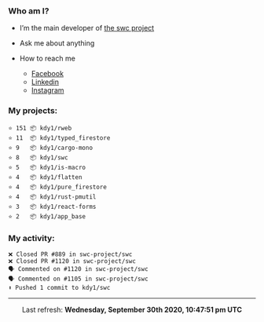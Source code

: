 ### Who am I?

- I’m the main developer of [the swc project](https://github.com/swc-project/swc)

- Ask me about anything

- How to reach me
  - [Facebook](https://www.facebook.com/profile.php?id=100024888122318)
  - [Linkedin](https://www.linkedin.com/in/kdy1/)
  - [Instagram](https://www.instagram.com/kdy1123/)

### My projects:

```
⭐️ 151 📦 kdy1/rweb
⭐️ 11  📦 kdy1/typed_firestore
⭐️ 9   📦 kdy1/cargo-mono
⭐️ 8   📦 kdy1/swc
⭐️ 5   📦 kdy1/is-macro
⭐️ 4   📦 kdy1/flatten
⭐️ 4   📦 kdy1/pure_firestore
⭐️ 4   📦 kdy1/rust-pmutil
⭐️ 3   📦 kdy1/react-forms
⭐️ 2   📦 kdy1/app_base
```

### My activity:

```
❌ Closed PR #889 in swc-project/swc
❌ Closed PR #1120 in swc-project/swc
🗣 Commented on #1120 in swc-project/swc
🗣 Commented on #1105 in swc-project/swc
⬆️ Pushed 1 commit to kdy1/swc
```

------------
<p align="center">Last refresh: <b>Wednesday, September 30th 2020, 10:47:51 pm UTC</b></p>